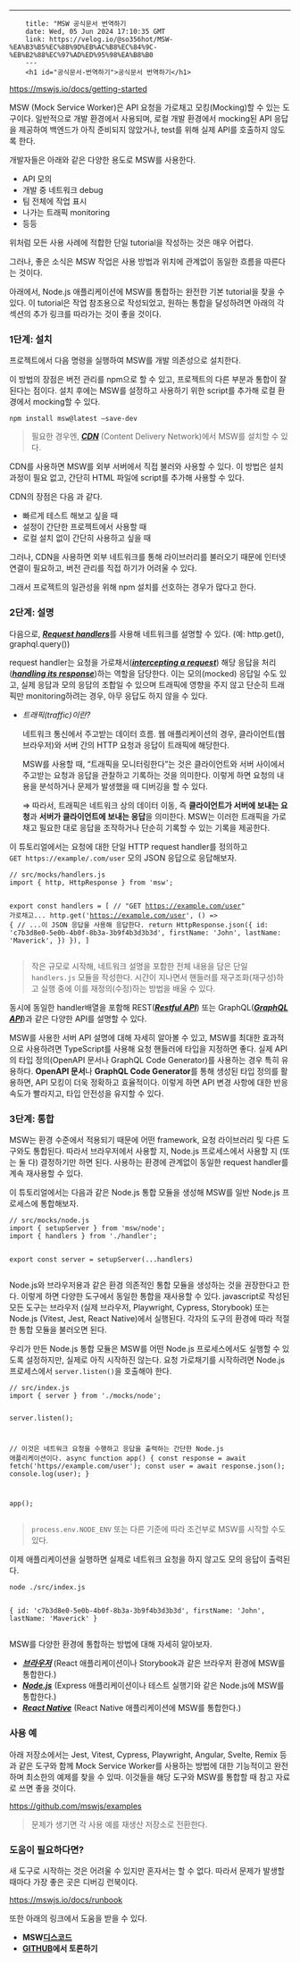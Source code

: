 ---
        title: "MSW 공식문서 번역하기
        date: Wed, 05 Jun 2024 17:10:35 GMT
        link: https://velog.io/@so356hot/MSW-%EA%B3%B5%EC%8B%9D%EB%AC%B8%EC%84%9C-%EB%B2%88%EC%97%AD%ED%95%98%EA%B8%B0
        ---
        <h1 id="공식문서-번역하기">공식문서 번역하기</h1>
<p><a href="https://mswjs.io/docs/getting-started">https://mswjs.io/docs/getting-started</a></p>
<p>MSW (Mock Service Worker)은 API 요청을 가로채고 모킹(Mocking)할 수 있는 도구이다.
일반적으로 개발 환경에서 사용되며, 로컬 개발 환경에서 mocking된 API 응답을 제공하여
백엔드가 아직 준비되지 않았거나, test를 위해 실제 API를 호출하지 않도록 한다. </p>
<p>개발자들은 아래와 같은 다양한 용도로 MSW를 사용한다.</p>
<ul>
<li>API 모의</li>
<li>개발 중 네트워크 debug</li>
<li>팀 전체에 작업 표시</li>
<li>나가는 트래픽 monitoring</li>
<li>등등</li>
</ul>
<p>위처럼 모든 사용 사례에 적합한 단일 tutorial을 작성하는 것은 매우 어렵다. </p>
<p>그러나, 좋은 소식은 MSW 작업은 사용 방법과 위치에 관계없이 동일한 흐름을 따른다는 것이다. </p>
<p>아래에서, Node.js 애플리케이션에 MSW를 통합하는 완전한 기본 tutorial을 찾을 수 있다. 
이 tutorial은 작업 참조용으로 작성되었고, 원하는 통합을 달성하려면 아래의 각 섹션의 추가 링크를 따라가는 것이 좋을 것이다.</p>
<h3 id="1단계-설치">1단계: 설치</h3>
<p>프로젝트에서 다음 명령을 실행하여 MSW를 개발 의존성으로 설치한다.</p>
<p>이 방법의 장점은 버전 관리를 npm으로 할 수 있고, 프로젝트의 다른 부분과 통합이 잘 된다는 점이다. 설치 후에는 MSW를 설정하고 사용하기 위한 script를 추가해 로컬 환경에서 mocking할 수 있다.</p>
<p><code>npm install msw@latest —save-dev</code></p>
<blockquote>
<p>필요한 경우엔, <a href="https://mswjs.io/docs/recipes/using-cdn"><strong><em>CDN</em></strong></a> (Content Delivery Network)에서 MSW를 설치할 수 있다.</p>
</blockquote>
<p>CDN를 사용하면 MSW를 외부 서버에서 직접 불러와 사용할 수 있다. 
이 방법은 설치 과정이 필요 없고, 간단히 HTML 파일에 script를 추가해 사용할 수 있다. </p>
<p>CDN의 장점은 다음 과 같다. </p>
<ul>
<li>빠르게 테스트 해보고 싶을 때</li>
<li>설정이 간단한 프로젝트에서 사용할 때</li>
<li>로컬 설치 없이 간단히 사용하고 싶을 때</li>
</ul>
<p>그러나, CDN을 사용하면 외부 네트워크를 통해 라이브러리를 불러오기 때문에 인터넷 연결이 필요하고, 버전 관리를 직접 하기가 어려울 수 있다. </p>
<p>그래서 프로젝트의 일관성을 위해 npm 설치를 선호하는 경우가 많다고 한다.</p>
<h3 id="2단계-설명">2단계: 설명</h3>
<p>다음으로, <a href="https://mswjs.io/docs/concepts/request-handler"><strong><em>Request handlers</em></strong></a>를 사용해 네트워크를 설명할 수 있다. (예: http.get(), graphql.query())</p>
<p>request handler는 요청을 가로채서(<a href="https://mswjs.io/docs/basics/intercepting-requests"><strong><em>intercepting a request</em></strong></a>) 해당 응답을 처리(<a href="https://mswjs.io/docs/basics/mocking-responses"><strong><em>handling its response</em></strong></a>)하는 역할을 담당한다. 
이는 모의(mocked) 응답일 수도 있고, 실제 응답과 모의 응답의 조합일 수 있으며 트래픽에 영향을 주지 않고 단순히 트래픽만 monitoring하려는 경우, 아무 응답도 하지 않을 수 있다. </p>
<ul>
<li><p><em>트래픽(traffic)이란?</em></p>
<p>  네트워크 통신에서 주고받는 데이터 흐름.
  웹 애플리케이션의 경우, 클라이언트(웹 브라우저)와 서버 간의 HTTP 요청과 응답이 트래픽에 해당한다.</p>
<p>  MSW를 사용할 때, “트래픽을 모니터링한다”는 것은 클라이언트와 서버 사이에서 주고받는 요청과 응답을 관찰하고 기록하는 것을 의미한다.
  이렇게 하면 요청의 내용을 분석하거나 문제가 발생했을 때 디버깅을 할 수 있다. </p>
<p>  ⇒ 따라서, 트래픽은 네트워크 상의 데이터 이동, 즉 <strong>클라이언트가 서버에 보내는 요청</strong>과 <strong>서버가 클라이언트에 보내는 응답</strong>을 의미한다. 
  MSW는 이러한 트래픽을 가로채고 필요한 대로 응답을 조작하거나 단순히 기록할 수 있는 기록을 제공한다.</p>
</li>
</ul>
<p>이 튜토리얼에서는 요청에 대한 단일 HTTP request handler를 정의하고<br /><code>GET https://example/.com/user</code>  모의 JSON 응답으로 응답해보자.</p>
<pre><code class="language-jsx">// src/mocks/handlers.js
import { http, HttpResponse } from 'msw';

export const handlers = [
    // &quot;GET https://example.com/user&quot; 가로채고...
    http.get('https://example.com/user', () =&gt; {
        // ...이 JSON 응답을 사용해 응답한다.
        return HttpResponse.json({
            id: 'c7b3d8e0-5e0b-4b0f-8b3a-3b9f4b3d3b3d',
            firstName: 'John',
            lastName: 'Maverick',
            })
        }),
    ]</code></pre>
<blockquote>
<p>작은 규모로 시작해, 네트워크 설명을 포함한 전체 내용을 담은 단일 <code>handlers.js</code> 모듈을 작성한다. 
시간이 지나면서 핸들러를 재구조화(재구성)하고 실행 중에 이를 재정의(수정)하는 방법을 배울 수 있다.</p>
</blockquote>
<p>동시에 동일한 handler배열을 포함해 REST(<a href="https://mswjs.io/docs/network-behavior/rest"><strong><em>Restful API</em></strong></a>) 또는 GraphQL(<a href="https://mswjs.io/docs/network-behavior/graphql"><strong><em>GraphQL API</em></strong></a>)과 같은 다양한 API를 설명할 수 있다. </p>
<p>MSW를 사용한 서버 API 설명에 대해 자세히 알아볼 수 있고, 
MSW를 최대한 효과적으로 사용하려면 TypeScript를 사용해 요청 핸들러에 타입을 지정하면 좋다. 실제 API의 타입 정의(OpenAPI 문서나 GraphQL Code Generator)를 사용하는 경우 특히 유용하다.
<strong>OpenAPI 문서</strong>나 <strong>GraphQL Code Generator</strong>를 통해 생성된 타입 정의를 활용하면, API 모킹이 더욱 정확하고 효율적이다. 이렇게 하면 API 변경 사항에 대한 반응 속도가 빨라지고, 타입 안전성을 유지할 수 있다.</p>
<h3 id="3단계-통합">3단계: 통합</h3>
<p>MSW는 환경 수준에서 적용되기 때문에 어떤 framework, 요청 라이브러리 및 다른 도구와도 통합된다. 따라서 브라우저에서 사용할 지, Node.js 프로세스에서 사용할 지 (또는 둘 다) 결정하기만 하면 된다. 사용하는 환경에 관계없이 동일한 request handler를 계속 재사용할 수 있다.</p>
<p>이 튜토리얼에서는 다음과 같은 Node.js 통합 모듈을 생성해 MSW를 일반 Node.js 프로세스에 통합해보자. </p>
<pre><code class="language-jsx">// src/mocks/node.js
import { setupServer } from 'msw/node';
import { handlers } from './handler';

export const server = setupServer(...handlers)</code></pre>
<p>Node.js와 브라우저용과 같은 환경 의존적인 통합 모듈을 생성하는 것을 권장한다고 한다. 
이렇게 하면 다양한 도구에서 동일한 통합을 재사용할 수 있다. 
javascript로 작성된 모든 도구는 브라우저 (실제 브라우저, Playwright, Cypress, Storybook) 또는 Node.js (Vitest, Jest, React Native)에서 실행된다. 
각자의 도구의 환경에 따라 적절한 통합 모듈을 불러오면 된다.</p>
<p>우리가 만든 Node.js 통합 모듈은 MSW를 어떤 Node.js 프로세스에서도 실행할 수 있도록 설정하지만, 실제로 아직 시작하진 않는다. 
요청 가로채기를 시작하려면 Node.js 프로세스에서 <code>server.listen()</code>을 호출해야 한다.</p>
<pre><code class="language-jsx">// src/index.js
import { server } from './mocks/node';

server.listen();

// 이것은 네트워크 요청을 수행하고 응답을 출력하는 간단한 Node.js 애플리케이션이다.
async function app() {
    const response = await fetch('https//example.com/user');
    const user = await response.json();
    console.log(user);
}

app();</code></pre>
<blockquote>
<p><code>process.env.NODE_ENV</code> 또는 다른 기준에 따라 조건부로 MSW를 시작할 수도 있다.</p>
</blockquote>
<p>이제 애플리케이션을 실행하면 실제로 네트워크 요청을 하지 않고도 모의 응답이 출력된다.</p>
<pre><code class="language-jsx">node ./src/index.js

{
    id: 'c7b3d8e0-5e0b-4b0f-8b3a-3b9f4b3d3b3d',
    firstName: 'John',
    lastName: 'Maverick'
}</code></pre>
<p>MSW를 다양한 환경에 통합하는 방법에 대해 자세히 알아보자.</p>
<ul>
<li><a href="https://mswjs.io/docs/integrations/browser"><strong><em>브라우저</em></strong></a> (React 애플리케이션이나 Storybook과 같은 브라우저 환경에 MSW를 통합한다.)</li>
<li><a href="https://mswjs.io/docs/integrations/node"><strong><em>Node.js</em></strong></a> (Express 애플리케이션이나 테스트 실행기와 같은 Node.js에 MSW를 통합한다.)</li>
<li><a href="https://mswjs.io/docs/integrations/react-native"><strong><em>React Native</em></strong></a> (React Native 애플리케이션에 MSW를 통합한다.)</li>
</ul>
<h3 id="사용-예">사용 예</h3>
<p>아래 저장소에서는 Jest, Vitest, Cypress, Playwright, Angular, Svelte, Remix 등과 같은 도구와 함께 Mock Service Worker를 사용하는 방법에 대한 기능적이고 완전하며 최소한의 예제를 찾을 수 있따. 
이것들을 해당 도구와 MSW를 통합할 때 참고 자료로 쓰면 좋을 것이다. </p>
<p><a href="https://github.com/mswjs/examples">https://github.com/mswjs/examples</a></p>
<blockquote>
<p>문제가 생기면 각 사용 예를 재생산 저장소로 전환한다.</p>
</blockquote>
<h3 id="도움이-필요하다면">도움이 필요하다면?</h3>
<p>새 도구로 시작하는 것은 어려울 수 있지만 혼자서는 할 수 없다. 
따라서 문제가 발생할 때마다 가장 좋은 곳은 디버깅 런북이다. </p>
<p><a href="https://mswjs.io/docs/runbook">https://mswjs.io/docs/runbook</a></p>
<p>또한 아래의 링크에서 도움을 받을 수 있다. </p>
<ul>
<li><strong>MSW<a href="https://discord.com/invite/z29WbnfDC5">디스코드</a></strong></li>
<li><a href="https://github.com/mswjs/msw/discussions"><strong>GITHUB</strong></a><strong>에서 토론하기</strong></li>
</ul>
        